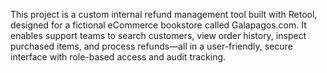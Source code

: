 This project is a custom internal refund management tool built with Retool, designed for a fictional eCommerce bookstore called Galapagos.com. It enables support teams to search customers, view order history, inspect purchased items, and process refunds—all in a user-friendly, secure interface with role-based access and audit tracking.
